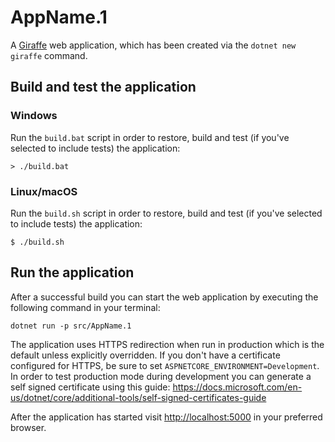 # AppName.1

A [Giraffe](https://github.com/giraffe-fsharp/Giraffe) web application, which has been created via the `dotnet new giraffe` command.

## Build and test the application

### Windows

Run the `build.bat` script in order to restore, build and test (if you've selected to include tests) the application:

```
> ./build.bat
```

### Linux/macOS

Run the `build.sh` script in order to restore, build and test (if you've selected to include tests) the application:

```
$ ./build.sh
```

## Run the application

After a successful build you can start the web application by executing the following command in your terminal:

```
dotnet run -p src/AppName.1
```

The application uses HTTPS redirection when run in production which is the default unless explicitly overridden. If you don't have a certificate configured for HTTPS, be sure to set `ASPNETCORE_ENVIRONMENT=Development`. In order to test production mode during development you can generate a self signed certificate using this guide: https://docs.microsoft.com/en-us/dotnet/core/additional-tools/self-signed-certificates-guide

After the application has started visit [http://localhost:5000](http://localhost:5000) in your preferred browser.